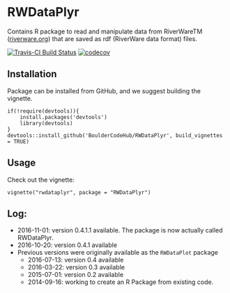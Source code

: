 # RWDataPlyr

Contains R package to read and manipulate data from RiverWareTM ([riverware.org](http://www.riverware.org)) that are saved as rdf (RiverWare data format) files.  

[![Travis-CI Build Status](https://travis-ci.org/rabutler/RWDataPlyr.svg?branch=master)](https://travis-ci.org/rabutler/RWDataPlyr) [![codecov](https://codecov.io/gh/rabutler/RWDataPlyr/branch/master/graphs/badge.svg)](https://codecov.io/gh/rabutler/RWDataPlyr)

## Installation

Package can be installed from GitHub, and we suggest building the vignette. 

```
if(!require(devtools)){
	install.packages('devtools')
	library(devtools)
}
devtools::install_github('BoulderCodeHub/RWDataPlyr', build_vignettes = TRUE)
```

## Usage

Check out the vignette:

```
vignette("rwdataplyr", package = "RWDataPlyr")
```

## Log:
* 2016-11-01: version 0.4.1.1 available. The package is now actually called RWDataPlyr.
* 2016-10-20: version 0.4.1 available
* Previous versions were originally available as the `RWDataPlot` package
  * 2016-07-13: version 0.4 available
  * 2016-03-22: version 0.3 available
  * 2015-07-01: version 0.2 available
  * 2014-09-16: working to create an R Package from existing code.
